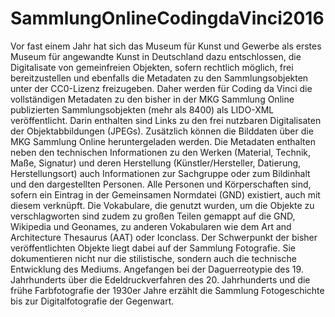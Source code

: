 # SammlungOnlineCodingdaVinci2016
Vor fast einem Jahr hat sich das Museum für Kunst und Gewerbe als erstes Museum für angewandte Kunst in Deutschland dazu entschlossen, die Digitalisate von gemeinfreien Objekten, sofern rechtlich möglich, frei bereitzustellen und ebenfalls die Metadaten zu den Sammlungsobjekten unter der CC0-Lizenz freizugeben. Daher werden für Coding da Vinci die vollständigen Metadaten zu den bisher in der MKG Sammlung Online publizierten Sammlungsobjekten (mehr als 8400) als LIDO-XML veröffentlicht. Darin enthalten sind Links zu den frei nutzbaren Digitalisaten der Objektabbildungen (JPEGs). Zusätzlich können die Bilddaten über die MKG Sammlung Online heruntergeladen werden. Die Metadaten enthalten neben den technischen Informationen zu den Werken (Material, Technik, Maße, Signatur) und deren Herstellung (Künstler/Hersteller, Datierung, Herstellungsort) auch Informationen zur Sachgruppe oder zum Bildinhalt und den dargestellten Personen. Alle Personen und Körperschaften sind, sofern ein Eintrag in der Gemeinsamen Normdatei (GND) existiert, auch mit diesem verknüpft. Die Vokabulare, die genutzt wurden, um die Objekte zu verschlagworten sind zudem zu großen Teilen gemappt auf die GND, Wikipedia und Geonames, zu anderen Vokabularen wie dem Art and Architecture Thesaurus (AAT) oder Iconclass.
Der Schwerpunkt der bisher veröffentlichten Objekte liegt dabei auf der Sammlung Fotografie. Sie dokumentieren nicht nur die stilistische, sondern auch die technische Entwicklung des Mediums. Angefangen bei der Daguerreotypie des 19. Jahrhunderts über die Edeldruckverfahren des 20. Jahrhunderts und die frühe Farbfotografie der 1930er Jahre erzählt die Sammlung Fotogeschichte bis zur Digitalfotografie der Gegenwart. 
